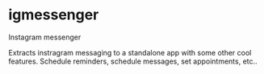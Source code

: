 # igmessenger
Instagram messenger

Extracts instragram messaging to a standalone app with some other cool features.
Schedule reminders, schedule messages, set appointments, etc..
